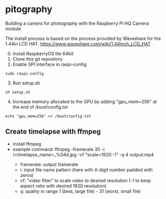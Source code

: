 # pitography
Building a camera for photography with the Raspberry Pi HQ Camera module.

The install process is based on the process provided by Waveshare for the 1.44in LCD HAT. https://www.waveshare.com/wiki/1.44inch_LCD_HAT

0. Install RaspberryOS lite 64bit
1. Clone this git repository
2. Enable SPI interface in raspi-config
```
sudo raspi-config
```
3. Run setup.sh
```
sh setup.sh
```
4. Increase memory allocated to the GPU by adding "gpu_mem=256" at the end of /boot/config.txt
```
echo "gpu_mem=256" >> /boot/config.txt
```

## Create timelapse with ffmpeg

- install ffmpeg
- example command:
	ffmpeg -framerate 30 -i <path>/<timelapse_name>_%04d.jpg -vf "scale=1920:-1" -q 4 output.mp4
	- framerate: output framerate
	- i: input file name pattern (here with 4-digit number padded with zeros)
	- vf: "video filter" to scale video to desired resolution (-1 to keep aspect ratio with desired 1920 resolution)
	- q: quality in range 1 (best, large file) - 31 (worst, small file)
